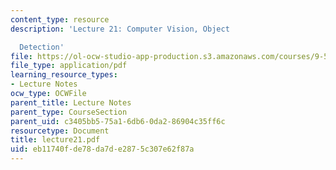 ```yaml
---
content_type: resource
description: 'Lecture 21: Computer Vision, Object

  Detection'
file: https://ol-ocw-studio-app-production.s3.amazonaws.com/courses/9-520-statistical-learning-theory-and-applications-spring-2003/eb11740fde78da7de2875c307e62f87a_lecture21.pdf
file_type: application/pdf
learning_resource_types:
- Lecture Notes
ocw_type: OCWFile
parent_title: Lecture Notes
parent_type: CourseSection
parent_uid: c3405bb5-75a1-6db6-0da2-86904c35ff6c
resourcetype: Document
title: lecture21.pdf
uid: eb11740f-de78-da7d-e287-5c307e62f87a
---
```

